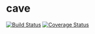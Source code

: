 # cave
[![Build Status](https://travis-ci.org/johvik/cave.svg?branch=master)](https://travis-ci.org/johvik/cave)
[![Coverage Status](https://coveralls.io/repos/github/johvik/cave/badge.svg?branch=master)](https://coveralls.io/github/johvik/cave?branch=master)
